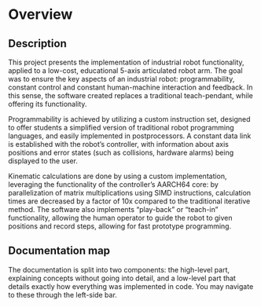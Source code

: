 # Overview

## Description

This project presents the implementation of industrial robot functionality, applied to a low-cost, educational 5-axis
articulated robot arm. The goal was to ensure the key aspects of an industrial robot: programmability, constant control
and constant human-machine interaction and feedback. In this sense, the software created replaces a traditional
teach-pendant, while offering its functionality.

Programmability is achieved by utilizing a custom instruction set, designed to offer students a simplified version of
traditional robot programming languages, and easily implemented in postprocessors. A constant data link is
established with the robot’s controller, with information about axis positions and error states (such as collisions,
hardware alarms) being displayed to the user.

Kinematic calculations are done by using a custom implementation, leveraging the functionality of the controller’s
AARCH64 core: by parallelization of matrix multiplications using SIMD instructions, calculation times are decreased by
a factor of 10x compared to the traditional iterative method. The software also implements “play-back” or “teach-in”
functionality, allowing the human operator to guide the robot to given positions and record steps, allowing for fast
prototype programming.

## Documentation map
The documentation is split into two components: the high-level part, explaining concepts without going into detail,
and a low-level part that details exactly how everything was implemented in code. You may navigate to these through
the left-side bar.